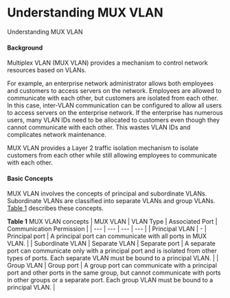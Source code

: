 Understanding MUX VLAN
======================

Understanding MUX VLAN

#### Background

Multiplex VLAN (MUX VLAN) provides a mechanism to control network resources based on VLANs.

For example, an enterprise network administrator allows both employees and customers to access servers on the network. Employees are allowed to communicate with each other, but customers are isolated from each other. In this case, inter-VLAN communication can be configured to allow all users to access servers on the enterprise network. If the enterprise has numerous users, many VLAN IDs need to be allocated to customers even though they cannot communicate with each other. This wastes VLAN IDs and complicates network maintenance.

MUX VLAN provides a Layer 2 traffic isolation mechanism to isolate customers from each other while still allowing employees to communicate with each other.


#### Basic Concepts

MUX VLAN involves the concepts of principal and subordinate VLANs. Subordinate VLANs are classified into separate VLANs and group VLANs. [Table 1](#EN-US_CONCEPT_0000001130782624__tab_dc_fd_vlan_001001) describes these concepts.

**Table 1** MUX VLAN concepts
| MUX VLAN | VLAN Type | Associated Port | Communication Permission |
| --- | --- | --- | --- |
| Principal VLAN | - | Principal port | A principal port can communicate with all ports in MUX VLAN. |
| Subordinate VLAN | Separate VLAN | Separate port | A separate port can communicate only with a principal port and is isolated from other types of ports.  Each separate VLAN must be bound to a principal VLAN. |
| Group VLAN | Group port | A group port can communicate with a principal port and other ports in the same group, but cannot communicate with ports in other groups or a separate port.  Each group VLAN must be bound to a principal VLAN. |